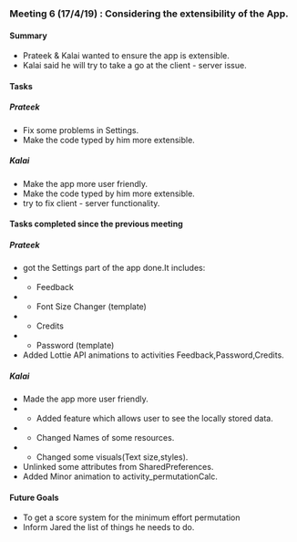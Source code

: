 ### Meeting 6 (17/4/19) : Considering the extensibility of the App.

#### Summary 
- Prateek & Kalai wanted to ensure the app is extensible.
- Kalai said he will try to take a go at the client - server issue.

#### Tasks
##### Prateek
- Fix some problems in Settings.
- Make the code typed by him more extensible.
##### Kalai
- Make the app more user friendly.
- Make the code typed by him  more extensible.
- try to fix client - server functionality.

#### Tasks completed since the previous meeting
##### Prateek
- got the Settings part of the app done.It includes:
- - Feedback 
- - Font Size Changer (template)
- - Credits 
- - Password (template)
- Added Lottie API animations to activities Feedback,Password,Credits.
##### Kalai
- Made the app more user friendly.
- - Added feature which allows user to see the locally stored data.
- - Changed Names of some resources.
- - Changed some visuals(Text size,styles).
- Unlinked some attributes from SharedPreferences.
- Added Minor animation to activity_permutationCalc.

#### Future Goals
- To get a score system for the minimum effort permutation
- Inform Jared the list of things he needs to do.